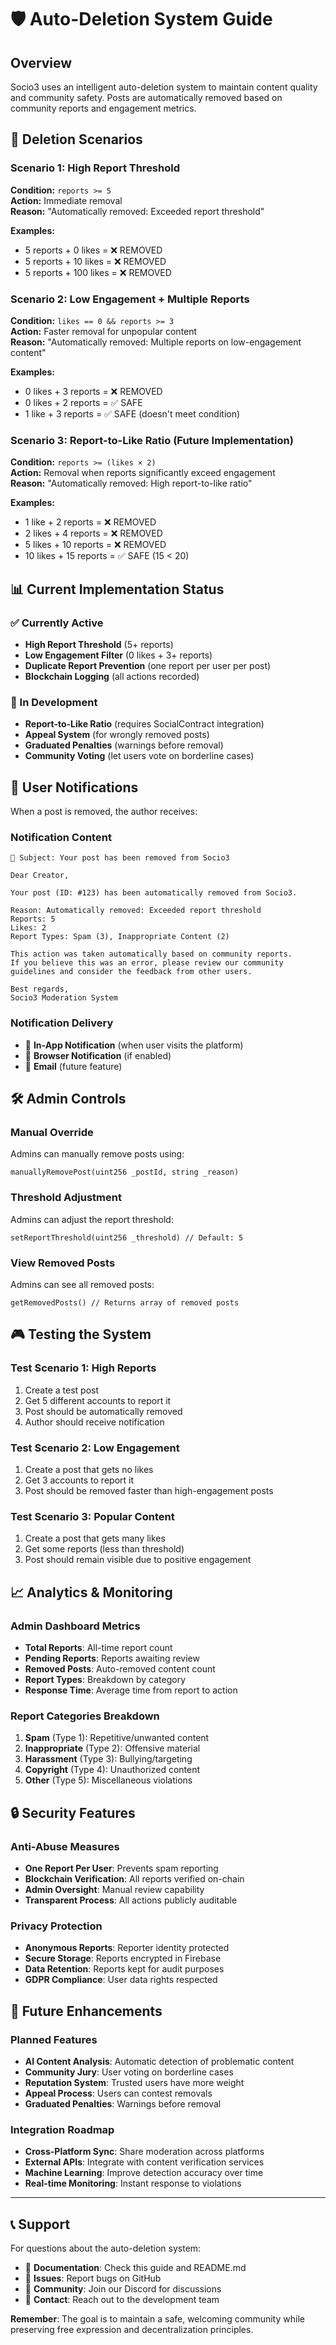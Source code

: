 # 🛡️ Auto-Deletion System Guide

## Overview
Socio3 uses an intelligent auto-deletion system to maintain content quality and community safety. Posts are automatically removed based on community reports and engagement metrics.

## 🎯 Deletion Scenarios

### Scenario 1: High Report Threshold
**Condition:** `reports >= 5`  
**Action:** Immediate removal  
**Reason:** "Automatically removed: Exceeded report threshold"

**Examples:**
- 5 reports + 0 likes = ❌ REMOVED
- 5 reports + 10 likes = ❌ REMOVED  
- 5 reports + 100 likes = ❌ REMOVED

### Scenario 2: Low Engagement + Multiple Reports
**Condition:** `likes == 0 && reports >= 3`  
**Action:** Faster removal for unpopular content  
**Reason:** "Automatically removed: Multiple reports on low-engagement content"

**Examples:**
- 0 likes + 3 reports = ❌ REMOVED
- 0 likes + 2 reports = ✅ SAFE
- 1 like + 3 reports = ✅ SAFE (doesn't meet condition)

### Scenario 3: Report-to-Like Ratio (Future Implementation)
**Condition:** `reports >= (likes × 2)`  
**Action:** Removal when reports significantly exceed engagement  
**Reason:** "Automatically removed: High report-to-like ratio"

**Examples:**
- 1 like + 2 reports = ❌ REMOVED
- 2 likes + 4 reports = ❌ REMOVED
- 5 likes + 10 reports = ❌ REMOVED
- 10 likes + 15 reports = ✅ SAFE (15 < 20)

## 📊 Current Implementation Status

### ✅ Currently Active
- **High Report Threshold** (5+ reports)
- **Low Engagement Filter** (0 likes + 3+ reports)
- **Duplicate Report Prevention** (one report per user per post)
- **Blockchain Logging** (all actions recorded)

### 🔄 In Development
- **Report-to-Like Ratio** (requires SocialContract integration)
- **Appeal System** (for wrongly removed posts)
- **Graduated Penalties** (warnings before removal)
- **Community Voting** (let users vote on borderline cases)

## 🔔 User Notifications

When a post is removed, the author receives:

### Notification Content
```
📧 Subject: Your post has been removed from Socio3

Dear Creator,

Your post (ID: #123) has been automatically removed from Socio3.

Reason: Automatically removed: Exceeded report threshold
Reports: 5
Likes: 2
Report Types: Spam (3), Inappropriate Content (2)

This action was taken automatically based on community reports. 
If you believe this was an error, please review our community 
guidelines and consider the feedback from other users.

Best regards,
Socio3 Moderation System
```

### Notification Delivery
- 📱 **In-App Notification** (when user visits the platform)
- 🔔 **Browser Notification** (if enabled)
- 📧 **Email** (future feature)

## 🛠️ Admin Controls

### Manual Override
Admins can manually remove posts using:
```solidity
manuallyRemovePost(uint256 _postId, string _reason)
```

### Threshold Adjustment
Admins can adjust the report threshold:
```solidity
setReportThreshold(uint256 _threshold) // Default: 5
```

### View Removed Posts
Admins can see all removed posts:
```solidity
getRemovedPosts() // Returns array of removed posts
```

## 🎮 Testing the System

### Test Scenario 1: High Reports
1. Create a test post
2. Get 5 different accounts to report it
3. Post should be automatically removed
4. Author should receive notification

### Test Scenario 2: Low Engagement
1. Create a post that gets no likes
2. Get 3 accounts to report it
3. Post should be removed faster than high-engagement posts

### Test Scenario 3: Popular Content
1. Create a post that gets many likes
2. Get some reports (less than threshold)
3. Post should remain visible due to positive engagement

## 📈 Analytics & Monitoring

### Admin Dashboard Metrics
- **Total Reports**: All-time report count
- **Pending Reports**: Reports awaiting review
- **Removed Posts**: Auto-removed content count
- **Report Types**: Breakdown by category
- **Response Time**: Average time from report to action

### Report Categories Breakdown
1. **Spam** (Type 1): Repetitive/unwanted content
2. **Inappropriate** (Type 2): Offensive material
3. **Harassment** (Type 3): Bullying/targeting
4. **Copyright** (Type 4): Unauthorized content
5. **Other** (Type 5): Miscellaneous violations

## 🔒 Security Features

### Anti-Abuse Measures
- **One Report Per User**: Prevents spam reporting
- **Blockchain Verification**: All reports verified on-chain
- **Admin Oversight**: Manual review capability
- **Transparent Process**: All actions publicly auditable

### Privacy Protection
- **Anonymous Reports**: Reporter identity protected
- **Secure Storage**: Reports encrypted in Firebase
- **Data Retention**: Reports kept for audit purposes
- **GDPR Compliance**: User data rights respected

## 🚀 Future Enhancements

### Planned Features
- **AI Content Analysis**: Automatic detection of problematic content
- **Community Jury**: User voting on borderline cases
- **Reputation System**: Trusted users have more weight
- **Appeal Process**: Users can contest removals
- **Graduated Penalties**: Warnings before removal

### Integration Roadmap
- **Cross-Platform Sync**: Share moderation across platforms
- **External APIs**: Integrate with content verification services
- **Machine Learning**: Improve detection accuracy over time
- **Real-time Monitoring**: Instant response to violations

---

## 📞 Support

For questions about the auto-deletion system:
- 📖 **Documentation**: Check this guide and README.md
- 🐛 **Issues**: Report bugs on GitHub
- 💬 **Community**: Join our Discord for discussions
- 📧 **Contact**: Reach out to the development team

**Remember**: The goal is to maintain a safe, welcoming community while preserving free expression and decentralization principles.
